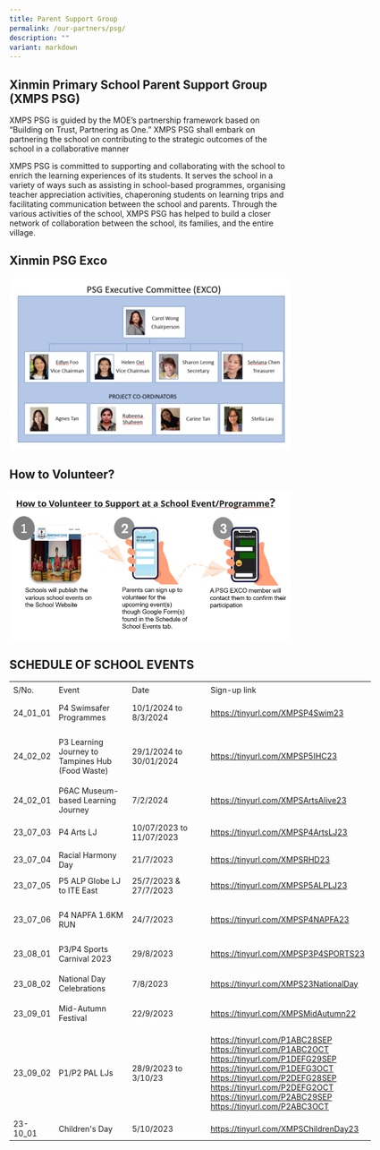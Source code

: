 ```yaml
---
title: Parent Support Group
permalink: /our-partners/psg/
description: ""
variant: markdown
---
```

## Xinmin Primary School Parent Support Group (XMPS PSG) 


XMPS PSG is guided by the MOE’s partnership framework based on “Building on Trust, Partnering as One.” XMPS PSG shall embark on partnering the school on contributing to the strategic outcomes of the school in a collaborative manner

XMPS PSG is committed to supporting and collaborating with the school to enrich the learning experiences of its students. It serves the school in a variety of ways such as assisting in school-based programmes, organising teacher appreciation activities, chaperoning students on learning trips and facilitating communication between the school and parents. Through the various activities of the school, XMPS PSG has helped to build a closer network of collaboration between the school, its families, and the entire village.

## Xinmin PSG Exco

![](/images/psg%20exco%20final.png)

## How to Volunteer?

![](/images/how%20to%20volunteer.png)

   

## SCHEDULE OF SCHOOL EVENTS


   

<table style="border-collapse:
 collapse;width:485pt" width="646" cellspacing="0" cellpadding="0" border="0"><colgroup><col style="width:48pt" width="64"> <col style="mso-width-source:userset;mso-width-alt:4957;width:107pt" width="142"> <col style="mso-width-source:userset;mso-width-alt:5469;width:118pt" width="157"> <col style="mso-width-source:userset;mso-width-alt:9867;width:212pt" width="283"></colgroup><tbody><tr style="height:18.0pt" height="24"><td style="height:18.0pt;width:48pt" width="64" class="xl71" height="24">S/No.</td><td style="border-left:none;width:107pt" width="142" class="xl65">Event</td><td style="border-left:none;width:118pt" width="157" class="xl65">Date</td><td style="border-left:none;width:212pt" width="283" class="xl65">Sign-up link</td></tr><tr style="height:36.0pt" height="48"><td style="height:36.0pt;border-top:none" class="xl68" height="48">24_01_01</td><td style="border-top:none;border-left:none;width:107pt" width="142" class="xl66">P4 Swimsafer Programmes</td><td style="border-top:none;border-left:none;width:118pt" width="157" class="xl66">10/1/2024 to 8/3/2024</td><td style="border-top:none;border-left:none;width:212pt" width="283" class="xl67"><a href="https://tinyurl.com/XMPSP4Swim23">https://tinyurl.com/XMPSP4Swim23</a></td></tr><tr style="height:72.0pt" height="96"><td style="height:72.0pt;border-top:none" class="xl68" height="96">24_02_02</td><td style="border-top:none;border-left:none;width:107pt" width="142" class="xl66">P3 Learning Journey to Tampines Hub (Food Waste)</td><td style="border-top:none;border-left:none;width:118pt" width="157" class="xl70">29/1/2024 to 30/01/2024</td><td style="border-top:none;border-left:none;width:212pt" width="283" class="xl67"><a href="https://tinyurl.com/XMPSP5IHC23">https://tinyurl.com/XMPSP5IHC23</a></td></tr><tr style="height:36.0pt" height="48"><td style="height:36.0pt;border-top:none" class="xl68" height="48">24_02_01</td><td style="border-top:none;border-left:none;width:107pt" width="142" class="xl66">P6AC Museum-based Learning Journey</td><td style="border-top:none;border-left:none;width:118pt" width="157" class="xl66">7/2/2024</td><td style="border-top:none;border-left:none;width:212pt" width="283" class="xl67"><a href="https://tinyurl.com/XMPSArtsAlive23">https://tinyurl.com/XMPSArtsAlive23</a></td></tr><tr style="mso-height-source:userset;height:40.0pt" height="53"><td style="height:40.0pt;border-top:none" class="xl68" height="53">23_07_03</td><td style="border-top:none;border-left:none;width:107pt" width="142" class="xl66">P4 Arts LJ</td><td style="border-top:none;border-left:none;width:118pt" width="157" class="xl66">10/07/2023 to 11/07/2023<span style="mso-spacerun:yes">&nbsp;</span></td><td style="border-top:none;border-left:none;width:212pt" width="283" class="xl67"><a href="https://tinyurl.com/XMPSP4ArtsLJ23">https://tinyurl.com/XMPSP4ArtsLJ23</a></td></tr><tr style="height:18.0pt" height="24"><td style="height:18.0pt;border-top:none" class="xl68" height="24">23_07_04</td><td style="border-top:none;border-left:none;width:107pt" width="142" class="xl66">Racial Harmony Day</td><td style="border-top:none;border-left:none;width:118pt" width="157" class="xl69">21/7/2023</td><td style="border-top:none;border-left:none;width:212pt" width="283" class="xl67"><a href="https://tinyurl.com/XMPSRHD23">https://tinyurl.com/XMPSRHD23</a></td></tr><tr style="height:36.0pt" height="48"><td style="height:36.0pt;border-top:none" class="xl68" height="48">23_07_05</td><td style="border-top:none;border-left:none;width:107pt" width="142" class="xl66">P5 ALP Globe LJ to ITE East</td><td style="border-top:none;border-left:none;width:118pt" width="157" class="xl66">25/7/2023 &amp; 27/7/2023</td><td style="border-top:none;border-left:none;width:212pt" width="283" class="xl67"><a href="https://tinyurl.com/XMPSP5ALPLJ23">https://tinyurl.com/XMPSP5ALPLJ23</a></td></tr><tr style="mso-height-source:userset;height:47.5pt" height="63"><td style="height:47.5pt;border-top:none" class="xl68" height="63">23_07_06</td><td style="border-top:none;border-left:none;width:107pt" width="142" class="xl66">P4 NAPFA 1.6KM RUN</td><td style="border-top:none;border-left:none;width:118pt" width="157" class="xl69">24/7/2023</td><td style="border-top:none;border-left:none;width:212pt" width="283" class="xl67"><a href="https://tinyurl.com/XMPSP4NAPFA23">https://tinyurl.com/XMPSP4NAPFA23</a></td></tr><tr style="height:36.0pt" height="48"><td style="height:36.0pt;border-top:none" class="xl68" height="48">23_08_01</td><td style="border-top:none;border-left:none;width:107pt" width="142" class="xl66">P3/P4 Sports Carnival 2023</td><td style="border-top:none;border-left:none;width:118pt" width="157" class="xl69">29/8/2023</td><td style="border-top:none;border-left:none;width:212pt" width="283" class="xl67"><a href="https://tinyurl.com/XMPSP3P4SPORTS23">https://tinyurl.com/XMPSP3P4SPORTS23</a></td></tr><tr style="height:36.0pt" height="48"><td style="height:36.0pt;border-top:none" class="xl72" height="48">23_08_02</td><td style="border-top:none;border-left:none;width:107pt" width="142" class="xl73">National Day Celebrations</td><td style="border-top:none;border-left:none" class="xl79">7/8/2023</td><td style="border-top:none;border-left:none" class="xl75"><a href="https://tinyurl.com/XMPS23NationalDay">https://tinyurl.com/XMPS23NationalDay</a></td></tr><tr style="height:36.0pt" height="48"><td style="height:36.0pt" class="xl68" height="48">23_09_01</td><td style="border-left:none;width:107pt" width="142" class="xl66">Mid-Autumn Festival</td><td style="border-left:none" class="xl77">22/9/2023</td><td style="border-top:none;border-left:none;width:212pt" width="283" class="xl74"><a href="https://tinyurl.com/XMPSMidAutumn23">https://tinyurl.com/XMPSMidAutumn22</a></td></tr><tr style="height:116.0pt" height="155"><td style="height:116.0pt;border-top:none" class="xl68" height="155">23_09_02</td><td style="border-top:none;border-left:none;width:107pt" width="142" class="xl80">P1/P2 PAL LJs</td><td style="border-top:none;border-left:none" class="xl68">28/9/2023 to 3/10/23</td><td style="border-top:none;border-left:none;width:212pt" width="283" class="xl74"><a href="https://tinyurl.com/P1ABC28SEPhttps:/tinyurl.com/P1ABC2OCThttps:/tinyurl.com/P1DEFG29SEPhttps:/tinyurl.com/P1DEFG3OCThttps:/tinyurl.com/P2DEFG28SEPhttps:/tinyurl.com/P2DEFG2OCThttps:/tinyurl.com/P2ABC29SEPhttps:/tinyurl.com/P2ABC3OCT">https://tinyurl.com/P1ABC28SEP<br>https://tinyurl.com/P1ABC2OCT<br>https://tinyurl.com/P1DEFG29SEP<br>https://tinyurl.com/P1DEFG3OCT<br>https://tinyurl.com/P2DEFG28SEP<br>https://tinyurl.com/P2DEFG2OCT<br>https://tinyurl.com/P2ABC29SEP<br>https://tinyurl.com/P2ABC3OCT</a></td></tr><tr style="height:18.0pt" height="24"><td style="height:18.0pt;border-top:none" class="xl76" height="24">23-10_01</td><td style="border-top:none;border-left:none;width:107pt" width="142" class="xl66">Children's Day</td><td style="border-top:none;border-left:none" class="xl77">5/10/2023</td><td style="border-top:none;border-left:none" class="xl78"><a href="https://tinyurl.com/XMPSChildrenDay23">https://tinyurl.com/XMPSChildrenDay23</a></td></tr></tbody></table>